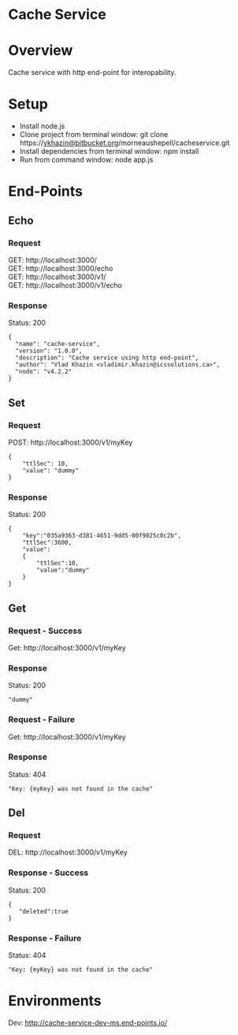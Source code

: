 # Cache Service #

# Overview #
Cache service with http end-point for interopability.

# Setup #
* Install node.js
* Clone project from terminal window: git clone https://vkhazin@bitbucket.org/morneaushepell/cacheservice.git
* Install dependencies from terminal window: npm install
* Run from command window: node app.js

# End-Points #

## Echo ##

### Request ###

GET: http://localhost:3000/  
GET: http://localhost:3000/echo  
GET: http://localhost:3000/v1/  
GET: http://localhost:3000/v1/echo  

### Response ###

Status: 200  
```
{
  "name": "cache-service",
  "version": "1.0.0",
  "description": "Cache service using http end-point",
  "author": "Vlad Khazin <vladimir.khazin@icssolutions.ca>",
  "node": "v4.2.2"
}
```

## Set ##

### Request ###

POST: http://localhost:3000/v1/myKey
```
{
	"ttlSec": 10,
	"value": "dummy"
}
```

### Response ###

Status: 200  
```
{
	"key":"035a9363-d381-4651-9dd5-00f9025c0c2b",
	"ttlSec":3600,
	"value":
	{
		"ttlSec":10,
		"value":"dummy"
	}
}
```

## Get ##

### Request - Success ###

Get: http://localhost:3000/v1/myKey

### Response ###

Status: 200  
```
"dummy"
```

### Request - Failure ###

Get: http://localhost:3000/v1/myKey

### Response ###

Status: 404  
```
"Key: {myKey} was not found in the cache"
```

## Del ##

### Request ###

DEL: http://localhost:3000/v1/myKey

### Response - Success ###

Status: 200  
```
{
   "deleted":true
}
```

### Response - Failure ###

Status: 404  
```
"Key: {myKey} was not found in the cache"
```

# Environments #
Dev: http://cache-service-dev-ms.end-points.io/